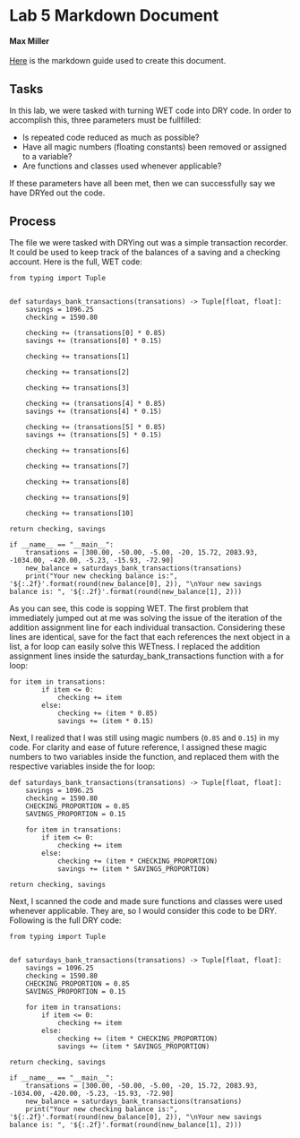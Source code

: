# Lab 5 Markdown Document

#### Max Miller

[Here](markdownguide.org) is the markdown guide used to create this document.

## Tasks

In this lab, we were tasked with turning WET code into DRY code. In order to accomplish this, three parameters must be fullfilled:
* Is repeated code reduced as much as possible?
* Have all magic numbers (floating constants) been removed or assigned to a variable?
* Are functions and classes used whenever applicable?

If these parameters have all been met, then we can successfully say we have DRYed out the code.

## Process

The file we were tasked with DRYing out was a simple transaction recorder. It could be used to keep track of the balances of a saving and a checking account. Here is the full, WET code:
    
    from typing import Tuple


    def saturdays_bank_transactions(transations) -> Tuple[float, float]:
        savings = 1096.25
        checking = 1590.80

        checking += (transations[0] * 0.85)
        savings += (transations[0] * 0.15)
    
        checking += transations[1]
    
        checking += transations[2]
    
        checking += transations[3]

        checking += (transations[4] * 0.85)
        savings += (transations[4] * 0.15)
    
        checking += (transations[5] * 0.85)
        savings += (transations[5] * 0.15)

        checking += transations[6]
    
        checking += transations[7]
    
        checking += transations[8]
    
        checking += transations[9]
    
        checking += transations[10]

    return checking, savings

    if __name__ == "__main__":
        transations = [300.00, -50.00, -5.00, -20, 15.72, 2083.93, -1034.00, -420.00, -5.23, -15.93, -72.90]
        new_balance = saturdays_bank_transactions(transations)
        print("Your new checking balance is:", '${:.2f}'.format(round(new_balance[0], 2)), "\nYour new savings balance is: ", '${:.2f}'.format(round(new_balance[1], 2)))

As you can see, this code is sopping WET. The first problem that immediately jumped out at me was solving the issue of the iteration of the addition assignment line for each individual transaction. Considering these lines are identical, save for the fact that each references the next object in a list, a for loop can easily solve this WETness. I replaced the addition assignment lines inside the saturday_bank_transactions function with a for loop:

    for item in transations:
            if item <= 0:
                checking += item
            else:
                checking += (item * 0.85)
                savings += (item * 0.15)
                
Next, I realized that I was still using magic numbers (`0.85` and `0.15`) in my code. For clarity and ease of future reference, I assigned these magic numbers to two variables inside the function, and replaced them with the respective variables inside the for loop:
    
    def saturdays_bank_transactions(transations) -> Tuple[float, float]:
        savings = 1096.25
        checking = 1590.80
        CHECKING_PROPORTION = 0.85
        SAVINGS_PROPORTION = 0.15
    
        for item in transations:
            if item <= 0:
                checking += item
            else:
                checking += (item * CHECKING_PROPORTION)
                savings += (item * SAVINGS_PROPORTION)

    return checking, savings

Next, I scanned the code and made sure functions and classes were used whenever applicable. They are, so I would consider this code to be DRY. Following is the full DRY code:

    from typing import Tuple


    def saturdays_bank_transactions(transations) -> Tuple[float, float]:
        savings = 1096.25
        checking = 1590.80
        CHECKING_PROPORTION = 0.85
        SAVINGS_PROPORTION = 0.15
    
        for item in transations:
            if item <= 0:
                checking += item
            else:
                checking += (item * CHECKING_PROPORTION)
                savings += (item * SAVINGS_PROPORTION)

    return checking, savings

    if __name__ == "__main__":
        transations = [300.00, -50.00, -5.00, -20, 15.72, 2083.93, -1034.00, -420.00, -5.23, -15.93, -72.90]
        new_balance = saturdays_bank_transactions(transations)
        print("Your new checking balance is:", '${:.2f}'.format(round(new_balance[0], 2)), "\nYour new savings balance is: ", '${:.2f}'.format(round(new_balance[1], 2)))